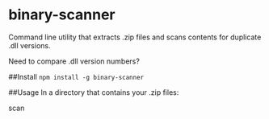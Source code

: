 # binary-scanner
Command line utility that extracts .zip files and scans contents for duplicate .dll versions.

Need to compare .dll version numbers?

##Install
`npm install -g binary-scanner`

##Usage
In a directory that contains your .zip files:

scan
